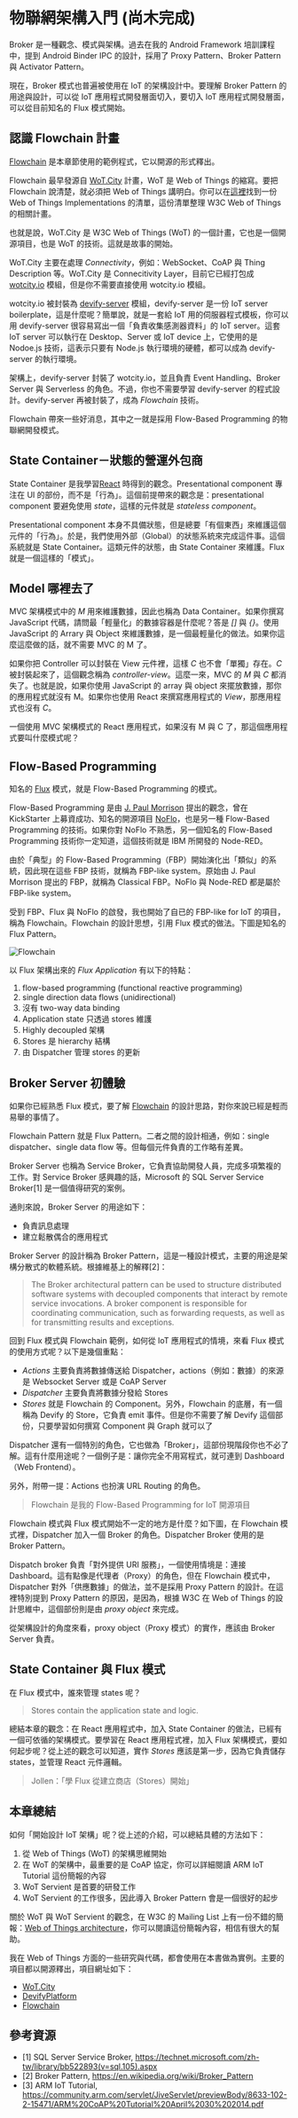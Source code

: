 # 物聯網架構入門 (尚木完成)

Broker 是一種觀念、模式與架構。過去在我的 Android Framework 培訓課程中，提到 Android Binder IPC 的設計，採用了 Proxy Pattern、Broker Pattern 與 Activator Pattern。

現在，Broker 模式也普遍被使用在 IoT 的架構設計中。要理解 Broker Pattern 的用途與設計，可以從 IoT 應用程式開發層面切入，要切入 IoT 應用程式開發層面，可以從目前知名的 Flux 模式開始。

## 認識 Flowchain 計畫

[Flowchain](https://github.com/flowchain) 是本章節使用的範例程式，它以開源的形式釋出。

Flowchain 最早發源自 [WoT.City](https://wotcity.com) 計畫，WoT 是 Web of Things 的縮寫。要把 Flowchain 說清楚，就必須把 Web of Things 講明白。你可以在[這裡](https://www.w3.org/WoT/IG/wiki/Implementations)找到一份 Web of Things Implementations 的清單，這份清單整理 W3C Web of Things 的相關計畫。

也就是說，WoT.City 是 W3C Web of Things (WoT) 的一個計畫，它也是一個開源項目，也是 WoT 的技術。這就是故事的開始。

WoT.City 主要在處理 *Connectivity*，例如：WebSocket、CoAP 與 Thing Description 等。WoT.City 是 Connecitivity Layer，目前它已經打包成  [wotcity.io](https://www.npmjs.com/package/wotcity.io) 模組，但是你不需要直接使用 wotcity.io 模組。

wotcity.io 被封裝為 [devify-server](https://github.com/DevifyPlatform/devify-server) 模組，devify-server 是一份 IoT server boilerplate，這是什麼呢？簡單說，就是一套給 IoT 用的伺服器程式模板，你可以用 devify-server 很容易寫出一個「負責收集感測器資料」的 IoT server。這套 IoT server 可以執行在 Desktop、Server 或 IoT device 上，它使用的是 Nodoe.js 技術，這表示只要有 Node.js 執行環境的硬體，都可以成為 devify-server 的執行環境。

架構上，devify-server 封裝了 wotcity.io，並且負責 Event Handling、Broker Server 與 Serverless 的角色。不過，你也不需要學習 devify-server 的程式設計。devify-server 再被封裝了，成為 *Flowchain* 技術。

Flowchain 帶來一些好消息，其中之一就是採用 Flow-Based Programming 的物聯網開發模式。

## State Container－狀態的營運外包商

State Container 是我學習[React](https://facebook.github.io/react/) 時得到的觀念。Presentational component 專注在 UI 的部份，而不是「行為」。這個前提帶來的觀念是：presentational component 要避免使用 *state*，這樣的元件就是 *stateless component*。

Presentational component 本身不具備狀態，但是總要「有個東西」來維護這個元件的「行為」。於是，我們使用外部（Global）的狀態系統來完成這件事。這個系統就是 State Container。這類元件的狀態，由 State Container 來維護。Flux 就是一個這樣的「模式」。

## Model 哪裡去了

MVC 架構模式中的 *M* 用來維護數據，因此也稱為 Data Container。如果你撰寫 JavaScript 代碼，請問最「輕量化」的數據容器是什麼呢？答是 *[]* 與 *{}*。使用 JavaScript 的 Arrary 與 Object 來維護數據，是一個最輕量化的做法。如果你這麼這麼做的話，就不需要 MVC 的 M 了。

如果你把 Controller 可以封裝在 View 元件裡，這樣 *C* 也不會「單獨」存在。*C* 被封裝起來了，這個觀念稱為 _controller-view_。這麼一來，MVC 的 *M* 與 *C* 都消失了。也就是說，如果你使用 JavaScript 的 array 與 object 來擺放數據，那你的應用程式就沒有 M。如果你也使用 React 來撰寫應用程式的 *View*，那應用程式也沒有 *C*。

一個使用 MVC 架構模式的 React 應用程式，如果沒有 M 與 C 了，那這個應用程式要叫什麼模式呢？

## Flow-Based Programming

知名的 [Flux](https://facebook.github.io/flux/docs/overview.html) 模式，就是 Flow-Based Programming 的模式。

Flow-Based Programming 是由 [J. Paul Morrison](http://www.jpaulmorrison.com/) 提出的觀念，曾在 KickStarter 上募資成功、知名的開源項目 [NoFlo](https://github.com/noflo/noflo)，也是另一種 Flow-Based Programming 的技術。如果你對 NoFlo 不熟悉，另一個知名的 Flow-Based Programming 技術你一定知道，這個技術就是 IBM 所開發的 Node-RED。

由於「典型」的 Flow-Based Programming（FBP）開始演化出「類似」的系統，因此現在這些 FBP 技術，就稱為 FBP-like system。原始由 J. Paul Morrison 提出的 FBP，就稱為 Classical FBP。NoFlo 與 Node-RED 都是屬於 FBP-like system。

受到 FBP、Flux 與 NoFlo 的啟發，我也開始了自已的 FBP-like for IoT 的項目，稱為 Flowchain。Flowchain 的設計思想，引用 Flux 模式的做法。下圖是知名的 Flux Pattern。

![Flowchain](https://cloud.githubusercontent.com/assets/1126021/17242135/190517ee-55a8-11e6-8207-a936a29fb8f6.png)

以 Flux 架構出來的 *Flux Application* 有以下的特點：

1. flow-based programming (functional reactive programming)
2. single direction data flows (unidirectional)
3. 沒有 two-way data binding
4. Application state 只透過 stores 維護
5. Highly decoupled 架構
6. Stores 是 hierarchy 結構
7. 由 Dispatcher 管理 stores 的更新

## Broker Server 初體驗

如果你已經熟悉 Flux 模式，要了解 [Flowchain](https://github.com/flowchain) 的設計思路，對你來說已經是輕而易舉的事情了。

Flowchain Pattern 就是 Flux Pattern。二者之間的設計相通，例如：single dispatcher、single data flow 等。但每個元件負責的工作略有差異。

Broker Server 也稱為 Service Broker，它負責協助開發人員，完成多項繁複的工作。對 Service Broker 感興趣的話，Microsoft 的 SQL Server Service Broker[1] 是一個值得研究的案例。

通則來說，Broker Server 的用途如下：

* 負責訊息處理
* 建立鬆散偶合的應用程式

Broker Server 的設計稱為 Broker Pattern，這是一種設計模式，主要的用途是架構分散式的軟體系統。根據維基上的解釋[2]：

> The Broker architectural pattern can be used to structure distributed software systems with decoupled components that interact by remote service invocations. A broker component is responsible for coordinating communication, such as forwarding requests, as well as for transmitting results and exceptions.

回到 Flux 模式與 Flowchain 範例，如何從 IoT 應用程式的情境，來看 Flux 模式的使用方式呢？以下是幾個重點：

* *Actions* 主要負責將數據傳送給 Dispatcher，actions（例如：數據）的來源是 Websocket Server 或是 CoAP Server
* *Dispatcher* 主要負責將數據分發給 Stores
* *Stores* 就是 Flowchain 的 Component。另外，Flowchain 的底層，有一個稱為 Devify 的 Store，它負責 emit 事件。但是你不需要了解 Devify 這個部份，只要學習如何撰寫 Component 與 Graph 就可以了

Dispatcher 還有一個特別的角色，它也做為「Broker」，這部份現階段你也不必了解。這有什麼用途呢？一個例子是：讓你完全不用寫程式，就可連到 Dashboard（Web Frontend）。

另外，附帶一提：Actions 也扮演 URL Routing 的角色。

> Flowchain 是我的 Flow-Based Programming for IoT 開源項目

Flowchain 模式與 Flux 模式開始不一定的地方是什麼？如下圖，在 Flowchain 模式裡，Dispatcher 加入一個 Broker 的角色。Dispatcher Broker 使用的是 Broker Pattern。

Dispatch broker 負責「對外提供 URI 服務」，一個使用情境是：連接 Dashboard。這有點像是代理者（Proxy）的角色，但在 Flowchain 模式中，Dispatcher 對外「供應數據」的做法，並不是採用 Proxy Pattern 的設計。在這裡特別提到 Proxy Pattern 的原因，是因為，根據 W3C 在 Web of Things 的設計思維中，這個部份則是由 *proxy object* 來完成。

從架構設計的角度來看，proxy object（Proxy 模式）的實作，應該由 Broker Server 負責。

## State Container 與 Flux 模式

在 Flux 模式中，誰來管理 states 呢？

> Stores contain the application state and logic.

總結本章的觀念：在 React 應用程式中，加入 State Container 的做法，已經有一個可依循的架構模式。要學習在 React 應用程式裡，加入 Flux 架構模式，要如何起步呢？從上述的觀念可以知道，實作 *Stores* 應該是第一步，因為它負責儲存 states，並管理 React 元件邏輯。

> Jollen：「學 Flux 從建立商店（Stores）開始」


## 本章總結

如何「開始設計 IoT 架構」呢？從上述的介紹，可以總結具體的方法如下：

1. 從 Web of Things (WoT) 的架構思維開始
2. 在 WoT 的架構中，最重要的是 CoAP 協定，你可以詳細閱讀 ARM IoT Tutorial 這份簡報的內容
3. WoT Servient 是首要的研發工作
4. WoT Servient 的工作很多，因此導入 Broker Pattern 會是一個很好的起步

關於 WoT 與 WoT Servient 的觀念，在 W3C 的 Mailing List 上有一份不錯的簡報：[Web of Things architecture](https://lists.w3.org/Archives/Public/public-wot-ig/2016Jan/att-0042/WoT_architecture_20160127_Panasonic-Fujitsu_.pdf)，你可以閱讀這份簡報內容，相信有很大的幫助。

我在 Web of Things 方面的一些研究與代碼，都會使用在本書做為實例。主要的項目都以開源釋出，項目網址如下：

* [WoT.City](https://github.com/wotcity)
* [DevifyPlatform](https://github.com/DevifyPlatform)
* [Flowchain](https://github.com/flowchain)

## 參考資源

* [1] SQL Server Service Broker, https://technet.microsoft.com/zh-tw/library/bb522893(v=sql.105).aspx
* [2] Broker Pattern, https://en.wikipedia.org/wiki/Broker_Pattern
* [3] ARM IoT Tutorial, https://community.arm.com/servlet/JiveServlet/previewBody/8633-102-2-15471/ARM%20CoAP%20Tutorial%20April%2030%202014.pdf

